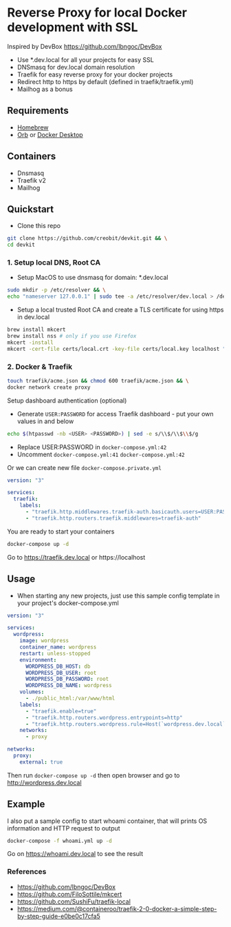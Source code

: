 # Reverse Proxy for local Docker development with SSL

Inspired by DevBox https://github.com/lbngoc/DevBox

- Use \*.dev.local for all your projects for easy SSL
- DNSmasq for dev.local domain resolution
- Traefik for easy reverse proxy for your docker projects
- Redirect http to https by default (defined in traefik/traefik.yml)
- Mailhog as a bonus

## Requirements

- [Homebrew](https://brew.sh/)
- [Orb](https://orbstack.dev/) or [Docker Desktop](https://docs.docker.com/docker-for-mac/install/)

## Containers

- Dnsmasq
- Traefik v2
- Mailhog

## Quickstart

- Clone this repo

```sh
git clone https://github.com/creobit/devkit.git && \
cd devkit
```

### 1. Setup local DNS, Root CA

- Setup MacOS to use dnsmasq for domain: \*.dev.local

```sh
sudo mkdir -p /etc/resolver && \
echo "nameserver 127.0.0.1" | sudo tee -a /etc/resolver/dev.local > /dev/null
```

- Setup a local trusted Root CA and create a TLS certificate for using https in dev.local

```sh
brew install mkcert
brew install nss # only if you use Firefox
mkcert -install
mkcert -cert-file certs/local.crt -key-file certs/local.key localhost "*.localhost" 127.0.0.1 ::1 dev.local "*.dev.local"
```

### 2. Docker & Traefik

```sh
touch traefik/acme.json && chmod 600 traefik/acme.json && \
docker network create proxy
```

Setup dashboard authentication (optional)

- Generate `USER:PASSWORD` for access Traefik dashboard - put your own values in <USER> and <PASSWORD> below

```sh
echo $(htpasswd -nb <USER> <PASSWORD>) | sed -e s/\\$/\\$\\$/g
```

- Replace USER:PASSWORD in `docker-compose.yml:42`
- Uncomment `docker-compose.yml:41` `docker-compose.yml:42`

Or we can create new file `docker-compose.private.yml`

```yml
version: "3"

services:
  traefik:
    labels:
      - "traefik.http.middlewares.traefik-auth.basicauth.users=USER:PASSWORD"
      - "traefik.http.routers.traefik.middlewares=traefik-auth"
```

You are ready to start your containers

```sh
docker-compose up -d
```

Go to https://traefik.dev.local or https://localhost

## Usage

- When starting any new projects, just use this sample config template in your project's docker-compose.yml

```yml
version: "3"

services:
  wordpress:
    image: wordpress
    container_name: wordpress
    restart: unless-stopped
    environment:
      WORDPRESS_DB_HOST: db
      WORDPRESS_DB_USER: root
      WORDPRESS_DB_PASSWORD: root
      WORDPRESS_DB_NAME: wordpress
    volumes:
      - ./public_html:/var/www/html
    labels:
      - "traefik.enable=true"
      - "traefik.http.routers.wordpress.entrypoints=http"
      - "traefik.http.routers.wordpress.rule=Host(`wordpress.dev.local`)"
    networks:
      - proxy

networks:
  proxy:
    external: true
```

Then run `docker-compose up -d` then open browser and go to http://wordpress.dev.local

## Example

I also put a sample config to start whoami container, that will prints OS information and HTTP request to output

```sh
docker-compose -f whoami.yml up -d
```

Go on https://whoami.dev.local to see the result

### References

- https://github.com/lbngoc/DevBox
- https://github.com/FiloSottile/mkcert
- https://github.com/SushiFu/traefik-local
- https://medium.com/@containeroo/traefik-2-0-docker-a-simple-step-by-step-guide-e0be0c17cfa5
